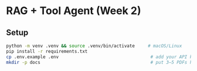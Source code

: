 # RAG + Tool Agent (Week 2)

## Setup
```bash
python -m venv .venv && source .venv/bin/activate     # macOS/Linux
pip install -r requirements.txt
cp .env.example .env                                   # add your API key
mkdir -p docs                                          # put 3–5 PDFs here
